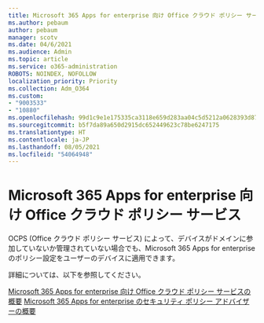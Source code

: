 ```yaml
---
title: Microsoft 365 Apps for enterprise 向け Office クラウド ポリシー サービス
ms.author: pebaum
author: pebaum
manager: scotv
ms.date: 04/6/2021
ms.audience: Admin
ms.topic: article
ms.service: o365-administration
ROBOTS: NOINDEX, NOFOLLOW
localization_priority: Priority
ms.collection: Adm_O364
ms.custom:
- "9003533"
- "10880"
ms.openlocfilehash: 99d1c9e1e175335ca3118e659d283aa04c5d5212a0628393d87114c834685d0e
ms.sourcegitcommit: b5f7da89a650d2915dc652449623c78be6247175
ms.translationtype: HT
ms.contentlocale: ja-JP
ms.lasthandoff: 08/05/2021
ms.locfileid: "54064948"
---
```

# <a name="office-cloud-policy-service-for-microsoft-365-apps-for-enterprise"></a>Microsoft 365 Apps for enterprise 向け Office クラウド ポリシー サービス

OCPS (Office クラウド ポリシー サービス) によって、デバイスがドメインに参加していないか管理されていない場合でも、Microsoft 365 Apps for enterprise のポリシー設定をユーザーのデバイスに適用できます。 

詳細については、以下を参照してください。

[Microsoft 365 Apps for enterprise 向け Office クラウド ポリシー サービスの概要](https://docs.microsoft.com/deployoffice/overview-office-cloud-policy-service)
[Microsoft 365 Apps for enterprise のセキュリティ ポリシー アドバイザーの概要](https://docs.microsoft.com/deployoffice/overview-of-security-policy-advisor)